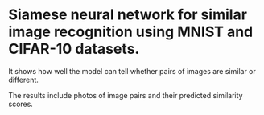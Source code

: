 # Siamese neural network for similar image recognition using MNIST and CIFAR-10 datasets. 
It shows how well the model can tell whether pairs of images are similar or different. 

The results include photos of image pairs and their predicted similarity scores.